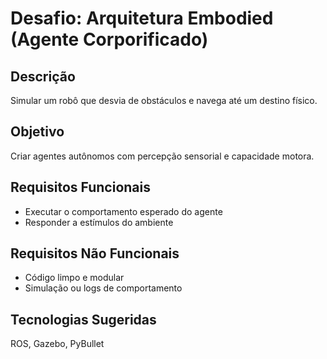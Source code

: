 # Desafio: Arquitetura Embodied (Agente Corporificado)

## Descrição
Simular um robô que desvia de obstáculos e navega até um destino físico.

## Objetivo
Criar agentes autônomos com percepção sensorial e capacidade motora.

## Requisitos Funcionais
- Executar o comportamento esperado do agente
- Responder a estímulos do ambiente

## Requisitos Não Funcionais
- Código limpo e modular
- Simulação ou logs de comportamento

## Tecnologias Sugeridas
ROS, Gazebo, PyBullet
